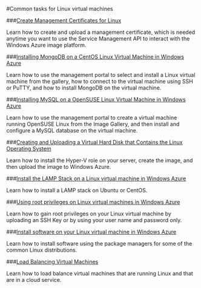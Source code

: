 <properties linkid="manage-linux-common-tasks" urlDisplayName="Common tasks" pageTitle="Windows Azure Linux VM Common Tasks" title="Windows Azure Linux VM Common Tasks" metaKeywords="Azure Linux vms, Linux vms, Linux virtual machine" description="Find topics about common tasks when using Linux virtual machines (VM) in Windows Azure." metaCanonical="" disqusComments="0" umbracoNaviHide="0" />



#Common tasks for Linux virtual machines



###[Create Management Certificates for Linux](/en-us/manage/linux/common-tasks/manage-certificates/)

Learn how to create and upload a management certificate, which is needed anytime you want to use the Service Management API to interact with the Windows Azure image platform. 

###[Installing MongoDB on a CentOS Linux Virtual Machine in Windows Azure](/en-us/manage/linux/common-tasks/mongodb-on-a-linux-vm/)

Learn how to use the management portal to select and install a Linux virtual machine from the gallery, how to connect to the virtual machine using SSH or PuTTY, and how to install MongoDB on the virtual machine.


###[Installing MySQL on a OpenSUSE Linux Virtual Machine in Windows Azure](/en-us/manage/linux/common-tasks/mysql-on-a-linux-vm/)

Learn how to use the management portal to create a virtual machine running OpenSUSE Linux from the Image Gallery, and then install and configure a MySQL database on the virtual machine.


###[Creating and Uploading a Virtual Hard Disk that Contains the Linux Operating System](/en-us/manage/linux/common-tasks/upload-a-vhd/)

Learn how to install the Hyper-V role on your server, create the image, and then upload the image to Windows Azure. 


###[Install the LAMP Stack on a Linux virtual machine in Windows Azure](/en-us/manage/linux/common-tasks/install-lamp-stack/) 

Learn how to install a LAMP stack on Ubuntu or CentOS.

###[Using root privileges on Linux virtual machines in Windows Azure](/en-us/manage/linux/common-tasks/use-root-privileges/)

Learn how to gain root privileges on your Linux virtual machine by uploading an SSH Key or by using your user name and password only.

###[Install software on your Linux virtual machine in Windows Azure](/en-us/manage/linux/common-tasks/install-software/)

Learn how to install software using the package managers for some of the common Linux distributions. 

###[Load Balancing Virtual Machines](/en-us/manage/linux/common-tasks/how-to-load-balance-virtual-machines/)

Learn how to load balance virtual machines that are running Linux and that are in a cloud service. 